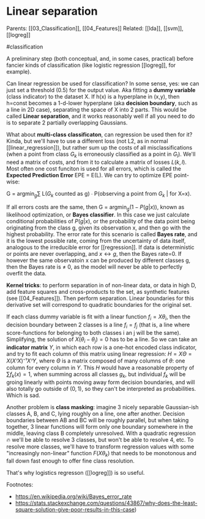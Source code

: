# Linear separation

Parents: [[03_Classification]], [[04_Features]]
Related: [[lda]], [[svm]], [[logreg]]

#classification


A preliminary step (both conceptual, and, in some cases, practical) before fancier kinds of classification (like logistic regression [[logreg]], for example).

Can linear regression be used for classification? In some sense, yes: we can just set a threshold (0.5) for the output value. Aka fitting a **dummy variable** (class indicator) to the dataset X. If h(x) is a hyperplane in (x,y), then h=const becomes a 1-d-lower hyperplane (aka **decision boundary**, such as a line in 2D case), separating the space of X into 2 parts. This would be called **Linear separation**, and it works reasonably well if all you need to do is to separate 2 partially overlapping Gaussians.

What about **multi-class classificaton**, can regression be used then for it? Kinda, but we'll have to use a different loss (not L2, as in normal [[linear_regression]]), but rather sum up the costs of all misclassifications (when a point from class $G_k$ is erroneously classified as a point in $G_l$). We'll need a matrix of costs, and from it to calculate a matrix of losses $L(k,l)$. Most often one cost funciton is used for all errors, which is called the **Expected Prediction Error** EPE = E(L). We can try to optimize EPE point-wise: 

G = $\text{argmin}_g ∑$ L($G_k$ counted as g) ∙ P(observing a point from $G_k$ | for X=x).

If all errors costs are the same, then G = $\text{argmin}_g (1 - P(g | x))$, known as likelihood optimization, or **Bayes classifier**. In this case we just calculate conditional probabilities of $P(g|x)$, or the probability of the data point being originating from the class g, given its observation x, and then go with the highest probability. The error rate for this scenario is called **Bayes rate**, and it is the lowest possible rate, coming from the uncertainty of data itself, analogous to the irreducible error for [[regression]]. If data is deterministic or points are never overlapping, and $x↔g$, then the Bayes rate=0. If however the same observatoin x can be produced by different classes g, then the Bayes rate is ≠ 0, as the model will never be able to perfectly overfit the data.

**Kernel tricks**: to perform separation in of non-linear data, or data in high D, add feature squares and cross-products to the set, as synthetic features (see [[04_Features]]). Then perform separation. Linear boundaries for this derivative set will correspond to quadratic boundaries for the original set.

If each class dummy variable is fit with a linear function $f_i = Xθ_i$, then the decision boundary between 2 classes is a line $f_i = f_j$ (that is, a line where score-functions for belonging to both classes i an j will be the same). Simplifying, the solution of $X(θ_i - θ_j)=0$ has to be a line. So we can take an **indicator matrix** $Y$, in which each row is a one-hot encoded class indicator, and try to fit each column of this matrix using linear regression: $H = XΘ = X(XᵀX)⁻¹XᵀY$, where $Θ$ is a matrix composed of many columns of $θ$: one column for every column in $Y$. This $H$ would have a reasonable property of $∑f_k(x) = 1$, when summing across all classes $g_k$, but individual $f_k$ will be groing linearly with points moving away form decision boundaries, and will also totally go outside of $(0,1)$, so they can't be interpreted as probabilities. Which is sad.

Another problem is **class masking**: imagine 3 nicely separable Gaussian-ish classes A, B, and C, lying roughly on a line, one after another. Decision boundaries between AB and BC will be roughly parallel, but when taking together, 3 linear functions will form only one boundary somewhere in the middle, leaving class B completely unresolved. With a quadratic regression 🔥 we'll be able to resolve 3 classes, but won't be able to resolve 4, etc. To resolve more classes, we'll have to transform regression values with some  "increasingly non-linear" function $F(Xθ_k)$ that needs to be monotonous and fall down fast enough to offer fine class resolution. 

That's why logistics regresson ([[logreg]]) is so useful.

Footnotes:
* https://en.wikipedia.org/wiki/Bayes_error_rate
* https://stats.stackexchange.com/questions/43867/why-does-the-least-square-solution-give-poor-results-in-this-case)